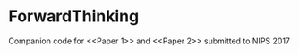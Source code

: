 # ForwardThinking
Companion code for &lt;&lt;Paper 1>> and &lt;&lt;Paper 2>> submitted to NIPS 2017
